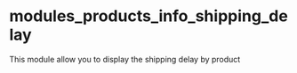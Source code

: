 # modules_products_info_shipping_delay
This module allow you to display the shipping delay by product
